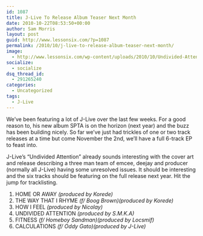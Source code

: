 ```yaml
---
id: 1087
title: J-Live To Release Album Teaser Next Month
date: 2010-10-22T08:53:50+00:00
author: Sam Morris
layout: post
guid: http://www.lessonsix.com/?p=1087
permalink: /2010/10/j-live-to-release-album-teaser-next-month/
image:
  - http://www.lessonsix.com/wp-content/uploads/2010/10/Undivided-Attention-Cover-Art-e1286286149886.jpg
socialize:
  - socialize
dsq_thread_id:
  - 291265240
categories:
  - Uncategorized
tags:
  - J-Live
---
```

We&#8217;ve been featuring a lot of J-Live over the last few weeks. For a good reason to, his new album SPTA is on the horizon (next year) and the buzz has been building nicely. So far we&#8217;ve just had trickles of one or two track releases at a time but come November the 2nd, we&#8217;ll have a full 6-track EP to feast into.

J-Live&#8217;s &#8220;Undivided Attention&#8221; already sounds interesting with the cover art and release describing a three man team of emcee, deejay and producer (normally all J-Live) having some unresolved issues. It should be interesting and the six tracks should be featuring on the full release next year. Hit the jump for tracklisting.

<!--more-->

  1. HOME OR AWAY _(produced by Korede)_
  2. THE WAY THAT I RHYME _(f/ Boog Brown)(produced by Korede)_
  3. HOW I FEEL _(produced by Nicolay)_
  4. UNDIVIDED ATTENTION _(produced by S.M.K.A)_
  5. FITNESS _(f/ Homeboy Sandman)(produced by Locsmif)_
  6. CALCULATIONS _(f/ Oddy Gato)(produced by J-Live)_